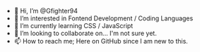 - 👋 Hi, I’m @Gfighter94
- 👀 I’m interested in Fontend Development / Coding Languages
- 🌱 I’m currently learning CSS / JavaScript
- 💞️ I’m looking to collaborate on... I'm not sure yet.
- 📫 How to reach me; Here on GitHub since I am new to this.

<!---
Gfighter94/Gfighter94 is a ✨ special ✨ repository because its `README.md` (this file) appears on your GitHub profile.
You can click the Preview link to take a look at your changes.
--->
